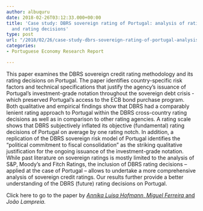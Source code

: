 ```yaml
---
author: albuquru
date: 2018-02-26T03:12:33.000+00:00
title: 'Case study: DBRS sovereign rating of Portugal: analysis of rating methodology
  and rating decisions'
type: post
url: "/2018/02/26/case-study-dbrs-sovereign-rating-of-portugal-analysis-of-rating-methodology-and-rating-decisions/"
categories:
- Portuguese Economy Research Report

---
```

This paper examines the DBRS sovereign credit rating methodology and its rating decisions on Portugal. The paper identifies country-specific risk factors and technical specifications that justify the agency’s issuance of Portugal’s investment-grade notation throughout the sovereign debt crisis - which preserved Portugal’s access to the ECB bond purchase program. Both qualitative and empirical findings show that DBRS had a comparably lenient rating approach to Portugal within the DBRS cross-country rating decisions as well as in comparison to other rating agencies. A rating scale shows that DBRS subjectively inflated its objective (fundamental) rating decisions of Portugal on average by one rating notch. In addition, a replication of the DBRS sovereign risk model of Portugal identifies the “political commitment to fiscal consolidation” as the striking qualitative justification for the ongoing issuance of the investment-grade notation. While past literature on sovereign ratings is mostly limited to the analysis of S&P, Moody’s and Fitch Ratings, the inclusion of DBRS rating decisions – applied at the case of Portugal – allows to undertake a more comprehensive analysis of sovereign credit ratings. Our results further provide a better understanding of the DBRS (future) rating decisions on Portugal.

Click here to go to the paper by [_Annika Luisa Hofmann_, _Miguel Ferreira_ and ](https://econpapers.repec.org/paper/mdewpaper/0073.htm)_João Lampreia._